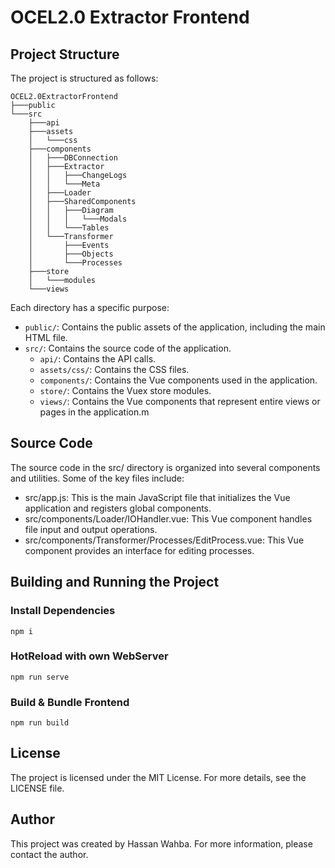 # OCEL2.0 Extractor Frontend

## Project Structure
The project is structured as follows:
```
OCEL2.0ExtractorFrontend
├───public
└───src
    ├───api
    ├───assets
    │   └───css
    ├───components
    │   ├───DBConnection
    │   ├───Extractor
    │   │   ├───ChangeLogs
    │   │   └───Meta
    │   ├───Loader
    │   ├───SharedComponents
    │   │   ├───Diagram
    │   │   │   └───Modals
    │   │   └───Tables
    │   └───Transformer
    │       ├───Events
    │       ├───Objects
    │       └───Processes
    ├───store
    │   └───modules
    └───views
```

Each directory has a specific purpose:

- `public/`: Contains the public assets of the application, including the main HTML file.
- `src/`: Contains the source code of the application.
  - `api/`: Contains the API calls.
  - `assets/css/`: Contains the CSS files.
  - `components/`: Contains the Vue components used in the application.
  - `store/`: Contains the Vuex store modules.
  - `views/`: Contains the Vue components that represent entire views or pages in the application.m

## Source Code

The source code in the src/ directory is organized into several components and utilities. Some of the key files include:

- src/app.js: This is the main JavaScript file that initializes the Vue application and registers global components.
- src/components/Loader/IOHandler.vue: This Vue component handles file input and output operations.
- src/components/Transformer/Processes/EditProcess.vue: This Vue component provides an interface for editing processes.

## Building and Running the Project

### Install Dependencies

```
npm i
```

### HotReload with own WebServer

```
npm run serve
```

### Build & Bundle Frontend

```
npm run build
```

## License
The project is licensed under the MIT License. For more details, see the LICENSE file.

## Author
This project was created by Hassan Wahba. For more information, please contact the author.
